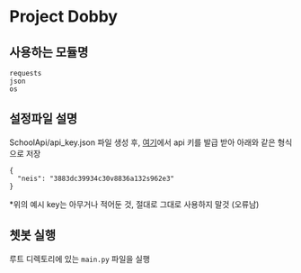 # Project Dobby

## 사용하는 모듈명

```
requests
json
os
```

## 설정파일 설명

SchoolApi/api_key.json 파일 생성 후, [여기](https://open.neis.go.kr/portal/mainPage.do)에서 api 키를 발급 받아 아래와 같은 형식으로 저장

```
{
  "neis": "3883dc39934c30v8836a132s962e3"
}
```

\*위의 예시 key는 아무거나 적어둔 것, 절대로 그대로 사용하지 말것 (오류남)

## 쳇봇 실행

루트 디렉토리에 있는 `main.py` 파일을 실행
